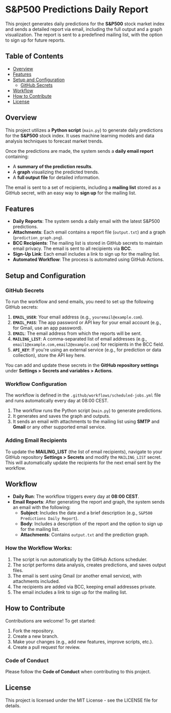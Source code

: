 # S&P500 Predictions Daily Report

This project generates daily predictions for the **S&P500** stock market index and sends a detailed report via email, including the full output and a graph visualization. The report is sent to a predefined mailing list, with the option to sign up for future reports.

## Table of Contents

- [Overview](#overview)
- [Features](#features)
- [Setup and Configuration](#setup-and-configuration)
  - [GitHub Secrets](#github-secrets)
- [Workflow](#workflow)
- [How to Contribute](#how-to-contribute)
- [License](#license)

## Overview

This project utilizes a **Python script** (`main.py`) to generate daily predictions for the **S&P500** stock index. It uses machine learning models and data analysis techniques to forecast market trends.

Once the predictions are made, the system sends a **daily email report** containing:

- A **summary of the prediction results**.
- A **graph** visualizing the predicted trends.
- A **full output file** for detailed information.

The email is sent to a set of recipients, including a **mailing list** stored as a GitHub secret, with an easy way to **sign up** for the mailing list.

## Features

- **Daily Reports**: The system sends a daily email with the latest S&P500 predictions.
- **Attachments**: Each email contains a report file (`output.txt`) and a graph (`prediction_graph.png`).
- **BCC Recipients**: The mailing list is stored in GitHub secrets to maintain email privacy. The email is sent to all recipients via **BCC**.
- **Sign-Up Link**: Each email includes a link to sign up for the mailing list.
- **Automated Workflow**: The process is automated using GitHub Actions.

## Setup and Configuration

### GitHub Secrets

To run the workflow and send emails, you need to set up the following GitHub secrets:

1. **`EMAIL_USER`**: Your email address (e.g., `youremail@example.com`).
2. **`EMAIL_PASS`**: The app password or API key for your email account (e.g., for Gmail, use an app password).
3. **`EMAIL`**: The email address from which the reports will be sent.
4. **`MAILING_LIST`**: A comma-separated list of email addresses (e.g., `email1@example.com,email2@example.com`) for recipients in the BCC field.
5. **`API_KEY`**: If you're using an external service (e.g., for prediction or data collection), store the API key here.

You can add and update these secrets in the **GitHub repository settings** under **Settings > Secrets and variables > Actions**.

### Workflow Configuration

The workflow is defined in the `.github/workflows/scheduled-jobs.yml` file and runs automatically every day at 08:00 CEST.

1. The workflow runs the Python script (`main.py`) to generate predictions.
2. It generates and saves the graph and outputs.
3. It sends an email with attachments to the mailing list using **SMTP** and **Gmail** or any other supported email service.

### Adding Email Recipients

To update the **MAILING_LIST** (the list of email recipients), navigate to your GitHub repository **Settings > Secrets** and modify the `MAILING_LIST` secret. This will automatically update the recipients for the next email sent by the workflow.

## Workflow

- **Daily Run**: The workflow triggers every day at **08:00 CEST**.
- **Email Reports**: After generating the report and graph, the system sends an email with the following:
  - **Subject**: Includes the date and a brief description (e.g., `S&P500 Predictions Daily Report`).
  - **Body**: Includes a description of the report and the option to sign up for the mailing list.
  - **Attachments**: Contains `output.txt` and the prediction graph.

### How the Workflow Works:

1. The script is run automatically by the GitHub Actions scheduler.
2. The script performs data analysis, creates predictions, and saves output files.
3. The email is sent using Gmail (or another email service), with attachments included.
4. The recipients are added via BCC, keeping email addresses private.
5. The email includes a link to sign up for the mailing list.

## How to Contribute

Contributions are welcome! To get started:

1. Fork the repository.
2. Create a new branch.
3. Make your changes (e.g., add new features, improve scripts, etc.).
4. Create a pull request for review.

### Code of Conduct

Please follow the **Code of Conduct** when contributing to this project.

## License

This project is licensed under the MIT License - see the LICENSE file for details.

